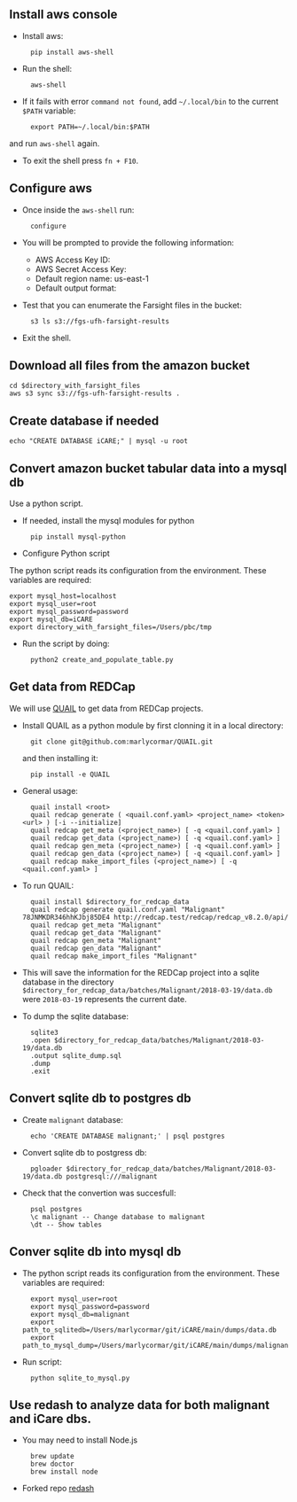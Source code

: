 ##  Install aws console

- Install aws:

        pip install aws-shell

- Run the shell:

        aws-shell

- If it fails with error `command not found`, add `~/.local/bin` to the current `$PATH` variable:

        export PATH=~/.local/bin:$PATH

and run `aws-shell` again.

- To exit the shell press `fn + F10`.


## Configure aws

- Once inside the `aws-shell` run:

        configure

- You will be prompted to provide the following information:
    - AWS Access Key ID:
    - AWS Secret Access Key:
    - Default region name: us-east-1
    - Default output format:


- Test that you can enumerate the Farsight files in the bucket:

        s3 ls s3://fgs-ufh-farsight-results

- Exit the shell.


## Download all files from the amazon bucket

    cd $directory_with_farsight_files
    aws s3 sync s3://fgs-ufh-farsight-results .


## Create database if needed

    echo "CREATE DATABASE iCARE;" | mysql -u root


## Convert amazon bucket tabular data into a mysql db

Use a python script.

- If needed, install the mysql modules for python

        pip install mysql-python

- Configure Python script

The python script reads its configuration from the environment.  These variables are required:

    export mysql_host=localhost
    export mysql_user=root
    export mysql_password=password
    export mysql_db=iCARE
    export directory_with_farsight_files=/Users/pbc/tmp

- Run the script by doing:

        python2 create_and_populate_table.py
        
## Get data from REDCap

We will use [QUAIL](git@github.com:ctsit/QUAIL.git) to get data from REDCap projects.

- Install QUAIL as a python module by first clonning it in a local directory:

        git clone git@github.com:marlycormar/QUAIL.git
    
    and then installing it:

        pip install -e QUAIL
        
- General usage:

        quail install <root>
        quail redcap generate ( <quail.conf.yaml> <project_name> <token> <url> ) [-i --initialize]
        quail redcap get_meta (<project_name>) [ -q <quail.conf.yaml> ]
        quail redcap get_data (<project_name>) [ -q <quail.conf.yaml> ]
        quail redcap gen_meta (<project_name>) [ -q <quail.conf.yaml> ]
        quail redcap gen_data (<project_name>) [ -q <quail.conf.yaml> ]
        quail redcap make_import_files (<project_name>) [ -q <quail.conf.yaml> ]
        
- To run QUAIL:
        
        quail install $directory_for_redcap_data
        quail redcap generate quail.conf.yaml "Malignant" 78JNMKDR346hhKJbj85DE4 http://redcap.test/redcap/redcap_v8.2.0/api/
        quail redcap get_meta "Malignant"
        quail redcap get_data "Malignant"
        quail redcap gen_meta "Malignant"
        quail redcap gen_data "Malignant"
        quail redcap make_import_files "Malignant"
        
- This will save the information for the REDCap project into a sqlite database in the directory `$directory_for_redcap_data/batches/Malignant/2018-03-19/data.db` were `2018-03-19` represents the current date.

- To dump the sqlite database:

        sqlite3
        .open $directory_for_redcap_data/batches/Malignant/2018-03-19/data.db
        .output sqlite_dump.sql
        .dump
        .exit

## Convert sqlite db to postgres db

- Create `malignant` database:

        echo 'CREATE DATABASE malignant;' | psql postgres
        
- Convert sqlite db to postgress db:

        pgloader $directory_for_redcap_data/batches/Malignant/2018-03-19/data.db postgresql:///malignant
        
- Check that the convertion was succesfull:

        psql postgres
        \c malignant -- Change database to malignant
        \dt -- Show tables
        
        
## Conver sqlite db into mysql db

- The python script reads its configuration from the environment.  These variables are required:

        export mysql_user=root
        export mysql_password=password
        export mysql_db=malignant
        export path_to_sqlitedb=/Users/marlycormar/git/iCARE/main/dumps/data.db
        export path_to_mysql_dump=/Users/marlycormar/git/iCARE/main/dumps/malignant.sql

- Run script:

        python sqlite_to_mysql.py
        
        
## Use redash to analyze data for both malignant and iCare dbs.


- You may need to install Node.js

        brew update
        brew doctor
        brew install node
        
- Forked repo [redash](https://github.com/getredash/redash)



        

    
